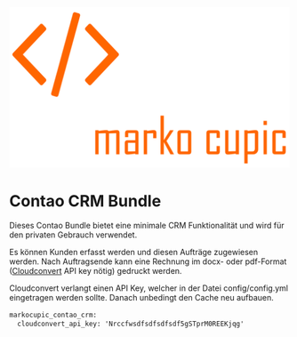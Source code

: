 ![Alt text](src/Resources/public/logo.png?raw=true "logo")


# Contao CRM Bundle
Dieses Contao Bundle bietet eine minimale CRM Funktionalität und wird für den privaten Gebrauch verwendet. 

Es können Kunden erfasst werden und diesen Aufträge zugewiesen werden. 
Nach Auftragsende kann eine Rechnung im docx- oder pdf-Format ([Cloudconvert](https://cloudconvert.com/api/v2#overview) API key nötig) gedruckt werden. 

Cloudconvert verlangt einen API Key, welcher in der Datei config/config.yml eingetragen werden sollte. Danach unbedingt den Cache neu aufbauen.

```
markocupic_contao_crm:
  cloudconvert_api_key: 'Nrccfwsdfsdfsdfsdf5gSTprM0REEKjqg'

```

